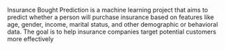 Insurance Bought Prediction is a machine learning project that aims to predict whether a person will purchase insurance based on features like age, gender, income, marital status, and other demographic or behavioral data. The goal is to help insurance companies target potential customers more effectively
